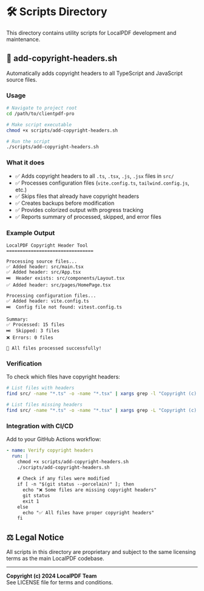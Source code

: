 # 🛠️ Scripts Directory

This directory contains utility scripts for LocalPDF development and maintenance.

## 📄 add-copyright-headers.sh

Automatically adds copyright headers to all TypeScript and JavaScript source files.

### Usage

```bash
# Navigate to project root
cd /path/to/clientpdf-pro

# Make script executable
chmod +x scripts/add-copyright-headers.sh

# Run the script
./scripts/add-copyright-headers.sh
```

### What it does

- ✅ Adds copyright headers to all `.ts`, `.tsx`, `.js`, `.jsx` files in `src/`
- ✅ Processes configuration files (`vite.config.ts`, `tailwind.config.js`, etc.)
- ✅ Skips files that already have copyright headers
- ✅ Creates backups before modification
- ✅ Provides colorized output with progress tracking
- ✅ Reports summary of processed, skipped, and error files

### Example Output

```
LocalPDF Copyright Header Tool
================================

Processing source files...
✅ Added header: src/main.tsx
✅ Added header: src/App.tsx
⏭️  Header exists: src/components/Layout.tsx
✅ Added header: src/pages/HomePage.tsx

Processing configuration files...
✅ Added header: vite.config.ts
⏭️  Config file not found: vitest.config.ts

Summary:
✅ Processed: 15 files
⏭️  Skipped: 3 files
❌ Errors: 0 files

🎉 All files processed successfully!
```

### Verification

To check which files have copyright headers:

```bash
# List files with headers
find src/ -name "*.ts" -o -name "*.tsx" | xargs grep -l "Copyright (c) 2024 LocalPDF Team"

# List files missing headers
find src/ -name "*.ts" -o -name "*.tsx" | xargs grep -L "Copyright (c) 2024 LocalPDF Team"
```

### Integration with CI/CD

Add to your GitHub Actions workflow:

```yaml
- name: Verify copyright headers
  run: |
    chmod +x scripts/add-copyright-headers.sh
    ./scripts/add-copyright-headers.sh
    
    # Check if any files were modified
    if [ -n "$(git status --porcelain)" ]; then
      echo "❌ Some files are missing copyright headers"
      git status
      exit 1
    else
      echo "✅ All files have proper copyright headers"
    fi
```

## ⚖️ Legal Notice

All scripts in this directory are proprietary and subject to the same licensing terms as the main LocalPDF codebase.

---

**Copyright (c) 2024 LocalPDF Team**  
See LICENSE file for terms and conditions.
